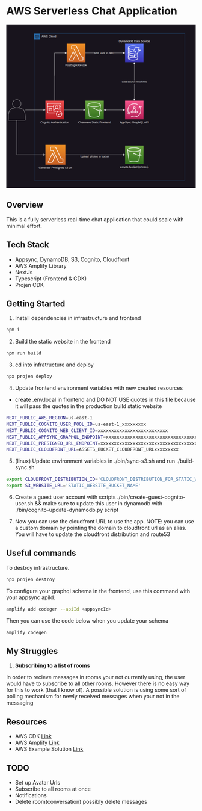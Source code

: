 # AWS Serverless Chat Application

![Infrastructure](./images/chatwave-infrastructure.png)

## Overview

This is a fully serverless real-time chat application that could scale with minimal effort.

## Tech Stack

- Appsync, DynamoDB, S3, Cognito, Cloudfront
- AWS Amplify Library
- NextJs
- Typescript (Frontend & CDK)
- Projen CDK

## Getting Started

1. Install dependencies in infrastructure and frontend

```bash
npm i
```

2. Build the static website in the frontend

```bash
npm run build
```

3. cd into infratructure and deploy

```bash
npx projen deploy
```

4. Update frontend environment variables with new created resources

- create .env.local in frontend and DO NOT USE quotes in this file because it will pass the quotes in the production build static website

```bash
NEXT_PUBLIC_AWS_REGION=us-east-1
NEXT_PUBLIC_COGNITO_USER_POOL_ID=us-east-1_xxxxxxxxx
NEXT_PUBLIC_COGNITO_WEB_CLIENT_ID=xxxxxxxxxxxxxxxxxxxxxxxxxx
NEXT_PUBLIC_APPSYNC_GRAPHQL_ENDPOINT=xxxxxxxxxxxxxxxxxxxxxxxxxxxxxxxxxxxxxxxxxxxxxxxxxxxxxxxxxxxxxxxxxxxxxxxxxxxxxx
NEXT_PUBLIC_PRESIGNED_URL_ENDPOINT=xxxxxxxxxxxxxxxxxxxxxxxxxxxxxxxxxxxxxxxxxxxxxxxxxxxxxxxxxxx
NEXT_PUBLIC_CLOUDFRONT_URL=ASSETS_BUCKET_CLOUDFRONT_URLxxxxxxxxx
```

5. (linux) Update environment variables in ./bin/sync-s3.sh and run ./build-sync.sh

```bash
export CLOUDFRONT_DISTRIBUTION_ID='CLOUDFRONT_DISTRIBUTION_FOR_STATIC_WEBSITE'
export S3_WEBSITE_URL='STATIC_WEBSITE_BUCKET_NAME'
```

6. Create a guest user account with scripts ./bin/create-guest-cognito-user.sh && make sure to update this user in dynamodb with ./bin/cognito-update-dynamodb.py script

7. Now you can use the cloudfront URL to use the app. NOTE: you can use a custom domain by pointing the domain to cloudfront url as an alias. You will have to update the cloudfront distribution and route53

## Useful commands

To destroy infrastructure.

```bash
npx projen destroy
```

To configure your graphql schema in the frontend, use this command with your appsync apiId.

```bash
amplify add codegen --apiId <appsyncId>
```

Then you can use the code below when you update your schema

```bash
amplify codegen
```

## My Struggles

1. **Subscribing to a list of rooms**

In order to recieve messages in rooms your not currently using, the user would have to subscribe to all other rooms. However there is no easy way for this to work (that I know of). A possible solution is using some sort of polling mechanism for newly received messages when your not in the messaging

## Resources

- AWS CDK [Link](https://docs.aws.amazon.com/cdk/api/v2/docs/aws-cdk-lib.aws_appsync-readme.html)
- AWS Amplify [Link](https://docs.amplify.aws/lib/graphqlapi/getting-started/q/platform/js/)
- AWS Example Solution [Link](https://github.com/aws-samples/amplify-nextjs-chat-app)

## TODO

- Set up Avatar Urls
- Subscribe to all rooms at once
- Notifications
- Delete room(conversation) possibly delete messages
